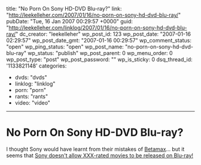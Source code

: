 title: "No Porn On Sony HD-DVD Blu-ray?"
link: "http://leekelleher.com/2007/01/16/no-porn-on-sony-hd-dvd-blu-ray/"
pubDate: "Tue, 16 Jan 2007 00:29:57 +0000"
guid: "http://leekelleher.com/linklog/2007/01/16/no-porn-on-sony-hd-dvd-blu-ray/"
dc_creator: "leekelleher"
wp_post_id: 123
wp_post_date: "2007-01-16 02:29:57"
wp_post_date_gmt: "2007-01-16 00:29:57"
wp_comment_status: "open"
wp_ping_status: "open"
wp_post_name: "no-porn-on-sony-hd-dvd-blu-ray"
wp_status: "publish"
wp_post_parent: 0
wp_menu_order: 0
wp_post_type: "post"
wp_post_password: ""
wp_is_sticky: 0
dsq_thread_id: '1133821148'
categories:
  - dvds: "dvds"
  - linklog: "linklog"
  - porn: "porn"
  - rants: "rants"
  - video: "video"

---

# No Porn On Sony HD-DVD Blu-ray?

I thought Sony would have learnt from their mistakes of <a href="http://en.wikipedia.org/wiki/Betamax">Betamax</a>... but it seems that <a href="http://www.sgknox.com/2007/01/11/no-porn-on-blu-ray/">Sony doesn't allow XXX-rated movies to be released on Blu-ray!</a>